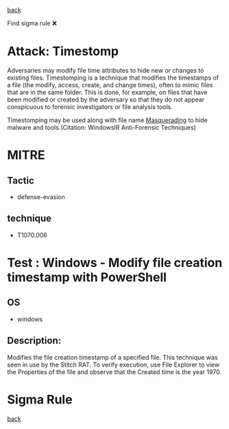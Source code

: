 
[back](../index.md)

Find sigma rule :x: 

# Attack: Timestomp 

Adversaries may modify file time attributes to hide new or changes to existing files. Timestomping is a technique that modifies the timestamps of a file (the modify, access, create, and change times), often to mimic files that are in the same folder. This is done, for example, on files that have been modified or created by the adversary so that they do not appear conspicuous to forensic investigators or file analysis tools.

Timestomping may be used along with file name [Masquerading](https://attack.mitre.org/techniques/T1036) to hide malware and tools.(Citation: WindowsIR Anti-Forensic Techniques)

# MITRE
## Tactic
  - defense-evasion


## technique
  - T1070.006


# Test : Windows - Modify file creation timestamp with PowerShell
## OS
  - windows


## Description:
Modifies the file creation timestamp of a specified file. This technique was seen in use by the Stitch RAT.
To verify execution, use File Explorer to view the Properties of the file and observe that the Created time is the year 1970.


# Sigma Rule


[back](../index.md)

